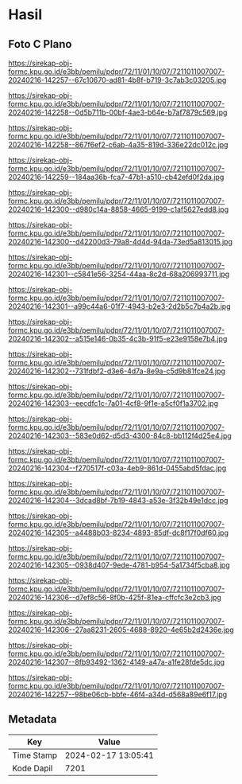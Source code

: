 # Hasil

## Foto C Plano

https://sirekap-obj-formc.kpu.go.id/e3bb/pemilu/pdpr/72/11/01/10/07/7211011007007-20240216-142257--67c10670-ad81-4b8f-b719-3c7ab3c03205.jpg

https://sirekap-obj-formc.kpu.go.id/e3bb/pemilu/pdpr/72/11/01/10/07/7211011007007-20240216-142258--0d5b711b-00bf-4ae3-b64e-b7af7879c569.jpg

https://sirekap-obj-formc.kpu.go.id/e3bb/pemilu/pdpr/72/11/01/10/07/7211011007007-20240216-142258--867f6ef2-c6ab-4a35-819d-336e22dc012c.jpg

https://sirekap-obj-formc.kpu.go.id/e3bb/pemilu/pdpr/72/11/01/10/07/7211011007007-20240216-142259--184aa36b-fca7-47b1-a510-cb42efd0f2da.jpg

https://sirekap-obj-formc.kpu.go.id/e3bb/pemilu/pdpr/72/11/01/10/07/7211011007007-20240216-142300--d980c14a-8858-4665-9199-c1af5627edd8.jpg

https://sirekap-obj-formc.kpu.go.id/e3bb/pemilu/pdpr/72/11/01/10/07/7211011007007-20240216-142300--d42200d3-79a8-4d4d-94da-73ed5a813015.jpg

https://sirekap-obj-formc.kpu.go.id/e3bb/pemilu/pdpr/72/11/01/10/07/7211011007007-20240216-142301--c5841e56-3254-44aa-8c2d-68a206993711.jpg

https://sirekap-obj-formc.kpu.go.id/e3bb/pemilu/pdpr/72/11/01/10/07/7211011007007-20240216-142301--a99c44a6-01f7-4943-b2e3-2d2b5c7b4a2b.jpg

https://sirekap-obj-formc.kpu.go.id/e3bb/pemilu/pdpr/72/11/01/10/07/7211011007007-20240216-142302--a515e146-0b35-4c3b-91f5-e23e9158e7b4.jpg

https://sirekap-obj-formc.kpu.go.id/e3bb/pemilu/pdpr/72/11/01/10/07/7211011007007-20240216-142302--731fdbf2-d3e6-4d7a-8e9a-c5d9b81fce24.jpg

https://sirekap-obj-formc.kpu.go.id/e3bb/pemilu/pdpr/72/11/01/10/07/7211011007007-20240216-142303--eecdfc1c-7a01-4cf8-9f1e-a5cf0f1a3702.jpg

https://sirekap-obj-formc.kpu.go.id/e3bb/pemilu/pdpr/72/11/01/10/07/7211011007007-20240216-142303--583e0d62-d5d3-4300-84c8-bb112f4d25e4.jpg

https://sirekap-obj-formc.kpu.go.id/e3bb/pemilu/pdpr/72/11/01/10/07/7211011007007-20240216-142304--f270517f-c03a-4eb9-861d-0455abd5fdac.jpg

https://sirekap-obj-formc.kpu.go.id/e3bb/pemilu/pdpr/72/11/01/10/07/7211011007007-20240216-142304--3dcad8bf-7b19-4843-a53e-3f32b49e1dcc.jpg

https://sirekap-obj-formc.kpu.go.id/e3bb/pemilu/pdpr/72/11/01/10/07/7211011007007-20240216-142305--a4488b03-8234-4893-85df-dc8f17f0df60.jpg

https://sirekap-obj-formc.kpu.go.id/e3bb/pemilu/pdpr/72/11/01/10/07/7211011007007-20240216-142305--0938d407-9ede-4781-b954-5a1734f5cba8.jpg

https://sirekap-obj-formc.kpu.go.id/e3bb/pemilu/pdpr/72/11/01/10/07/7211011007007-20240216-142306--d7ef8c56-8f0b-425f-81ea-cffcfc3e2cb3.jpg

https://sirekap-obj-formc.kpu.go.id/e3bb/pemilu/pdpr/72/11/01/10/07/7211011007007-20240216-142306--27aa8231-2605-4688-8920-4e65b2d2436e.jpg

https://sirekap-obj-formc.kpu.go.id/e3bb/pemilu/pdpr/72/11/01/10/07/7211011007007-20240216-142307--8fb93492-1362-4149-a47a-a1fe28fde5dc.jpg

https://sirekap-obj-formc.kpu.go.id/e3bb/pemilu/pdpr/72/11/01/10/07/7211011007007-20240216-142257--98be06cb-bbfe-46f4-a34d-d568a89e6f17.jpg


## Metadata

| Key        | Value               |
| ---------- | ------------------- |
| Time Stamp | 2024-02-17 13:05:41 |
| Kode Dapil | 7201                |



